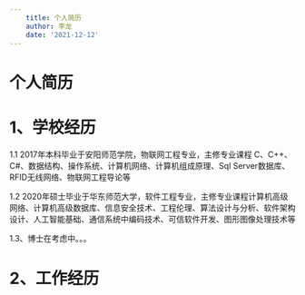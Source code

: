 ```yaml
---
    title: 个人简历
    author: 李龙
    date: '2021-12-12'
---
```

# 个人简历
# 1、学校经历
 1.1  2017年本科毕业于安阳师范学院，物联网工程专业，主修专业课程 C、C++、C#、数据结构、操作系统、计算机网络、计算机组成原理、Sql Server数据库、RFID无线网络、物联网工程导论等

 1.2  2020年硕士毕业于华东师范大学，软件工程专业，主修专业课程计算机高级网络、计算机高级数据库、信息安全技术、工程伦理、算法设计与分析、软件架构设计、人工智能基础、通信系统中编码技术、可信软件开发、图形图像处理技术等

 1.3、博士在考虑中。。。

# 2、工作经历















